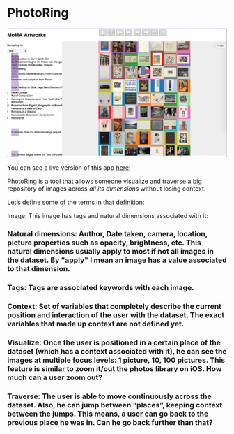 # PhotoRing

![GitHub Logo](/static/img/photoringLive.png)

You can see a live version of this app [here!](http://photoring.herokuapp.com)

PhotoRing is a tool that allows someone visualize and traverse a big repository of images across *all its dimensions* without losing context. 

Let’s define some of the terms in that definition:

Image: This image has tags and natural dimensions associated with it:

### Natural dimensions: Author, Date taken, camera, location, picture properties such as opacity, brightness, etc. This natural dimensions usually apply to most if not all images in the dataset. By "apply" I mean an image has a value associated to that dimension.

### Tags: Tags are associated keywords with each image. 

### Context: Set of variables that completely describe the current position and interaction of the user with the dataset. The exact variables that made up context are not defined yet. 

### Visualize: Once the user is positioned in a certain place of the dataset (which has a context associated with it), he can see the images at multiple focus levels: 1 picture, 10, 100 pictures. This feature is similar to zoom it/out the photos library on iOS. How much can a user zoom out?

### Traverse: The user is able to move continuously across the dataset. Also, he can jump between “places”, keeping context between the jumps. This means, a user can go back to the previous place he was in. Can he go back further than that?








